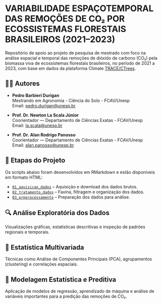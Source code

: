 
<!-- README.md is generated from README.Rmd. Please edit that file -->

# VARIABILIDADE ESPAÇOTEMPORAL DAS REMOÇÕES DE CO₂ POR ECOSSISTEMAS FLORESTAIS BRASILEIROS (2021–2023)

Repositório de apoio ao projeto de pesquisa de mestrado com foco na
análise espacial e temporal das remoções de dióxido de carbono (CO₂)
pela biomassa viva de ecossistemas florestais brasileiros, no período de
2021 a 2023, com base em dados da plataforma Climate
[TRACE/CTrees](https://climatetrace.org/).

## 👨‍🔬 Autores

- **Pedro Barbieri Durigan**  
  Mestrando em Agronomia - Ciência do Solo - FCAV/Unesp  
  Email: [pedro.durigan@unesp.br](mailto:pedro.durigan@unesp.b)

- **Prof. Dr. Newton La Scala Júnior**  
  Coorientador — Departamento de Ciências Exatas - FCAV/Unesp  
  Email: <la.scala@unesp.br>

- **Prof. Dr. Alan Rodrigo Panosso**  
  Coorientador — Departamento de Ciências Exatas - FCAV/Unesp  
  Email: <alan.panosso@unesp.br>

## 📁 Etapas do Projeto

Os scripts abaixo foram desenvolvidos em RMarkdown e estão disponíveis
em formato HTML:

- [`01_aquisicao_dados`](https://arpanosso.github.io//mestrado-durigan-remocoes-co2//01_aquisicao_dados.html)
  – Aquisição e download dos dados brutos.  
- [`02_tratamento_dados`](https://arpanosso.github.io//mestrado-durigan-remocoes-co2//02_tratamento_dados.html)
  – Faxina, filtragem e organização dos dados.  
- [`03_preprocessamento`](https://arpanosso.github.io//mestrado-durigan-remocoes-co2//03_preprocessamento.html)
  – Preparação dos dados para análise.

## 🔍 **Análise Exploratória dos Dados**

Visualizações gráficas, estatísticas descritivas e inspeção de padrões
regionais e temporais.

## 🧪 **Estatística Multivariada**

Técnicas como Análise de Componentes Principais (PCA), agrupamentos
(clustering) e correlações espaciais.

## 🤖 **Modelagem Estatística e Preditiva**

Aplicação de modelos de regressão, aprendizado de máquina e análise de
variáveis importantes para a predição das remoções de CO₂.
